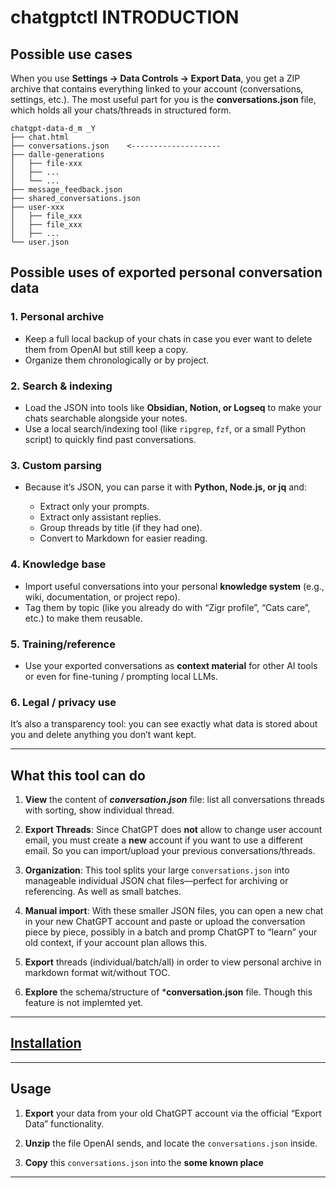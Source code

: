 # chatgptctl INTRODUCTION

## Possible use cases

When you use **Settings → Data Controls → Export Data**, you get a ZIP archive that contains everything linked to your account (conversations, settings, etc.). The most useful part for you is the **conversations.json** file, which holds all your chats/threads in structured form.

```text
chatgpt-data-d_m _Y
├── chat.html
├── conversations.json    <--------------------
├── dalle-generations
│   ├── file-xxx
│   ├── ...
│   └── ...
├── message_feedback.json
├── shared_conversations.json
├── user-xxx
│   ├── file_xxx
│   ├── file_xxx
│   ├── ...
└── user.json

```

## Possible uses of exported personal conversation data

### 1. **Personal archive**

* Keep a full local backup of your chats in case you ever want to delete them from OpenAI but still keep a copy.
* Organize them chronologically or by project.

### 2. **Search & indexing**

* Load the JSON into tools like **Obsidian, Notion, or Logseq** to make your chats searchable alongside your notes.
* Use a local search/indexing tool (like `ripgrep`, `fzf`, or a small Python script) to quickly find past conversations.

### 3. **Custom parsing**

* Because it’s JSON, you can parse it with **Python, Node.js, or jq** and:

  * Extract only your prompts.
  * Extract only assistant replies.
  * Group threads by title (if they had one).
  * Convert to Markdown for easier reading.

### 4. **Knowledge base**

* Import useful conversations into your personal **knowledge system** (e.g., wiki, documentation, or project repo).
* Tag them by topic (like you already do with “Zigr profile”, “Cats care”, etc.) to make them reusable.

### 5. **Training/reference**

* Use your exported conversations as **context material** for other AI tools or even for fine-tuning / prompting local LLMs.

### 6. **Legal / privacy use**

It’s also a transparency tool: you can see exactly what data is stored about you and delete anything you don’t want kept.

---

## What this tool can do

1. **View** the content of ***conversation.json*** file: list all conversations threads with sorting, show individual thread.

2. **Export Threads**: Since ChatGPT does **not** allow to change user account email, you must create a **new** account if you want to use a different email. So you can import/upload your previous conversations/threads.

3. **Organization**: This tool splits your large `conversations.json` into manageable individual JSON chat files—perfect for archiving or referencing. As well as small batches.

4. **Manual import**: With these smaller JSON files, you can open a new chat in your new ChatGPT account and paste or upload the conversation piece by piece, possibly in a batch and promp ChatGPT to “learn” your old context, if your account plan allows this.

5. **Export** threads (individual/batch/all) in order to view personal archive in markdown format wit/without TOC.

6. **Explore** the schema/structure of ***conversation.json** file. Though this feature is not implemted yet.

---

## [Installation](./INSTALL.md)

---

## Usage

1. **Export** your data from your old ChatGPT account via the official “Export Data” functionality.

2. **Unzip** the file OpenAI sends, and locate the `conversations.json` inside.

3. **Copy** this `conversations.json` into the **some known place**
---